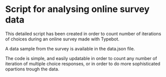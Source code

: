 # Script for analysing online survey data

This detailed script has been created in order to count number of iterations of choices during an online survey made with Typebot.

A data sample from the survey is available in the data.json file.

The code is simple, and easily updatable in order to count any number of iteration of multiple choice responses, or in order to do more sophisticated opartions trough the data.
